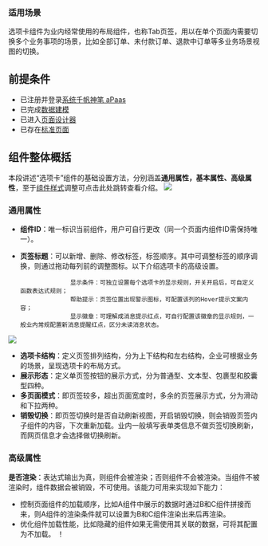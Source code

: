 ### **适用场景**

选项卡组件为业内经常使用的布局组件，也称Tab页签，用以在单个页面内需要切换多个业务事项的场景，比如全部订单、未付款订单、退款中订单等多业务场景视图的切换。

## **前提条件**  

- 已注册并登录[系统千帆神笔 aPaas](https://cloud.tencent.com/document/product/1365/68054)
- 已完成[数据建模](https://cloud.tencent.com/document/product/1365/67951)
- 已进入[页面设计器](https://cloud.tencent.com/document/product/1365/67961)
- 已存在[标准页面](https://cloud.tencent.com/document/product/1365/67961)

## **组件整体概括**
本段讲述“选项卡”组件的基础设置方法，分别涵盖**通用属性，基本属性、高级属性**，至于[组件样式](https://cloud.tencent.com/document/product/1365/67961)调整可点击此处跳转查看介绍。
![](https://qcloudimg.tencent-cloud.cn/raw/f85808dd8934c3acd11c06fb63a0ff77.png)  

### **通用属性**
- **组件ID**：唯一标识当前组件，用户可自行更改（同一个页面内组件ID需保持唯一）。     
- **页签标题**：可以新增、删除、修改标签，标签顺序。其中可调整标签的顺序调换，则通过拖动每列前的调整图标。以下介绍选项卡的高级设置。  
  
                    显示条件：可独立设置每个选项卡的显示规则，开关开启后，可自定义函数表达式规则；  
                    帮助提示：页签位置出现警示图标，可配置该列的Hover提示文案内容；  
                    显示徽章：可理解成消息提示红点，可自行配置该徽章的显示规则，一般业内常规配置新消息提醒红点，区分未读消息状态。              

![](https://qcloudimg.tencent-cloud.cn/raw/dfb1c339f55dc52e9ac61e5408880028.png) 

- **选项卡结构**：定义页签排列结构，分为上下结构和左右结构，企业可根据业务的场景，呈现选项卡的布局方式。 
- **展示形态**：定义单页签按钮的展示方式，分为普通型、文本型、包裹型和胶囊型四种。 
- **多页面模式**：即页签较多，超出页面宽度时，多余的页签展示方式，分为滑动和下拉两种。  
- **销毁切换**：即页签切换时是否自动刷新视图，开启销毁切换，则会销毁页签内子组件的内容，下次重新加载。业内一般填写表单类信息不做页签切换刷新，而网页信息才会选择做切换刷新。

### **高级属性**

**是否渲染**：表达式输出为真，则组件会被渲染；否则组件不会被渲染。当组件不被渲染时，组件数据会被销毁，不可使用。该能力可用来实现如下能力：  

- 控制页面组件的加载顺序，比如A组件中展示的数据时通过B和C组件拼接而来，则A组件的渲染条件就可以设置为B和C组件渲染出来后再渲染。
- 优化组件加载性能，比如隐藏的组件如果无需使用其关联的数据，可将其配置为不加载。
！[](https://qcloudimg.tencent-cloud.cn/raw/1fdaf768fa77756b2a20e479ab6a9496.png)